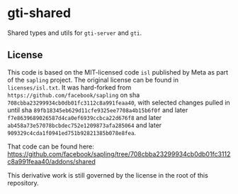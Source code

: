 # gti-shared
Shared types and utils for `gti-server` and `gti`.

## License
This code is based on the MIT-licensed code `isl` published by Meta as part of the `sapling` project. The original license can be found in `licenses/isl.txt`. It was hard-forked from `https://github.com/facebook/sapling` on sha `708cbba23299934cb0db01fc3112c8a991feaa40`, with selected changes pulled in until sha `89fb18345eb629d11cfe9325ee7708a4b15b6f0f` and later `f7e8639689026587d4ca0ef6939ccbca22d676f8` and later `ab458a73e57078bcbdec752e1209873afa285064` and later `909329c4cda1f0941ed751b92821385b078e8fea`.

That code can be found here: https://github.com/facebook/sapling/tree/708cbba23299934cb0db01fc3112c8a991feaa40/addons/shared

This derivative work is still governed by the license in the root of this repository.
